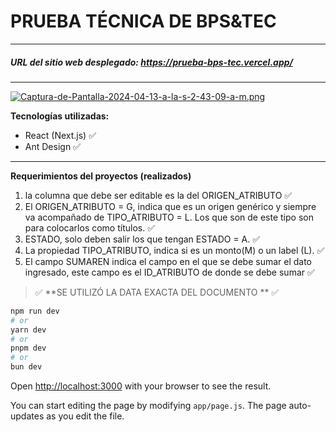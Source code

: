 # PRUEBA TÉCNICA DE BPS&TEC

------------
##### URL del sitio web desplegado: https://prueba-bps-tec.vercel.app/ 
------------

[![Captura-de-Pantalla-2024-04-13-a-la-s-2-43-09-a-m.png](https://i.postimg.cc/63MFrJg0/Captura-de-Pantalla-2024-04-13-a-la-s-2-43-09-a-m.png)](https://postimg.cc/WFJ9VK2F)

**Tecnologías utilizadas:**
- React (Next.js) ✅
- Ant Design ✅

------------

**Requerimientos del proyectos (realizados)**
1. la columna que debe ser editable es la del ORIGEN_ATRIBUTO ✅
1. El ORIGEN_ATRIBUTO = G, indica que es un origen genérico y siempre va acompañado de TIPO_ATRIBUTO = L. Los que son de este tipo son para colocarlos como títulos. ✅
1. ESTADO, solo deben salir los que tengan ESTADO = A. ✅
1. La propiedad TIPO_ATRIBUTO, indica si es un monto(M) o un label (L). ✅
1. El campo SUMAREN indica el campo en el que se debe sumar el dato ingresado, este campo es el ID_ATRIBUTO de donde se debe sumar ✅

> ✅ **SE UTILIZÓ LA DATA EXACTA DEL DOCUMENTO ** ✅


```bash
npm run dev
# or
yarn dev
# or
pnpm dev
# or
bun dev
```

Open [http://localhost:3000](http://localhost:3000) with your browser to see the result.

You can start editing the page by modifying `app/page.js`. The page auto-updates as you edit the file.


